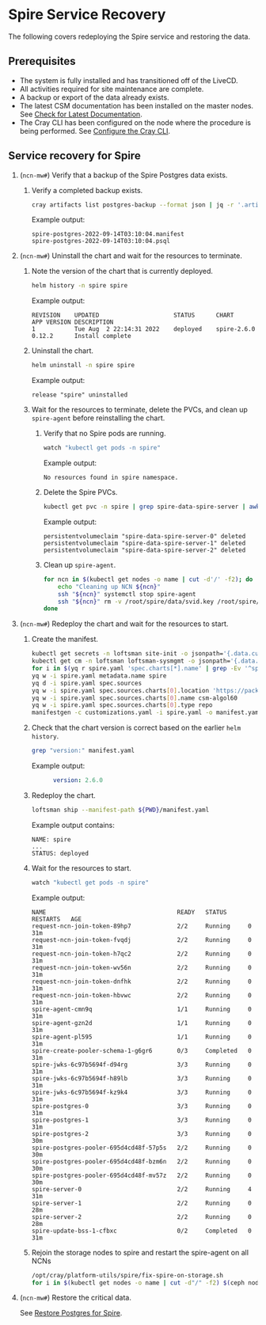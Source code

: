 # Spire Service Recovery

The following covers redeploying the Spire service and restoring the data.

## Prerequisites

- The system is fully installed and has transitioned off of the LiveCD.
- All activities required for site maintenance are complete.
- A backup or export of the data already exists.
- The latest CSM documentation has been installed on the master nodes. See [Check for Latest Documentation](../../update_product_stream/index.md#check-for-latest-documentation).
- The Cray CLI has been configured on the node where the procedure is being performed. See [Configure the Cray CLI](../configure_cray_cli.md).

## Service recovery for Spire

1. (`ncn-mw#`) Verify that a backup of the Spire Postgres data exists.

   1. Verify a completed backup exists.

      ```bash
      cray artifacts list postgres-backup --format json | jq -r '.artifacts[].Key | select(contains("spire"))'
      ```

      Example output:

      ```text
      spire-postgres-2022-09-14T03:10:04.manifest
      spire-postgres-2022-09-14T03:10:04.psql
      ```

1. (`ncn-mw#`) Uninstall the chart and wait for the resources to terminate.

   1. Note the version of the chart that is currently deployed.

      ```bash
      helm history -n spire spire
      ```

      Example output:

      ```text
      REVISION    UPDATED                     STATUS      CHART       APP VERSION DESCRIPTION
      1           Tue Aug  2 22:14:31 2022    deployed    spire-2.6.0 0.12.2      Install complete
      ```

   1. Uninstall the chart.

      ```bash
      helm uninstall -n spire spire
      ```

      Example output:

      ```text
      release "spire" uninstalled
      ```

   1. Wait for the resources to terminate, delete the PVCs, and clean up `spire-agent` before reinstalling the chart.

      1. Verify that no Spire pods are running.

         ```bash
         watch "kubectl get pods -n spire"
         ```

         Example output:

         ```text
         No resources found in spire namespace.
         ```

      1. Delete the Spire PVCs.

         ```bash
         kubectl get pvc -n spire | grep spire-data-spire-server | awk '{print $1}' | xargs kubectl delete -n spire pvc
         ```

         Example output:

         ```text
         persistentvolumeclaim "spire-data-spire-server-0" deleted
         persistentvolumeclaim "spire-data-spire-server-1" deleted
         persistentvolumeclaim "spire-data-spire-server-2" deleted
         ```

      1. Clean up `spire-agent`.

         ```bash
         for ncn in $(kubectl get nodes -o name | cut -d'/' -f2); do
             echo "Cleaning up NCN ${ncn}"
             ssh "${ncn}" systemctl stop spire-agent
             ssh "${ncn}" rm -v /root/spire/data/svid.key /root/spire/agent_svid.der /root/spire/bundle.der
         done
         ```

1. (`ncn-mw#`) Redeploy the chart and wait for the resources to start.

   1. Create the manifest.

      ```bash
      kubectl get secrets -n loftsman site-init -o jsonpath='{.data.customizations\.yaml}' | base64 -d > customizations.yaml
      kubectl get cm -n loftsman loftsman-sysmgmt -o jsonpath='{.data.manifest\.yaml}' > spire.yaml
      for i in $(yq r spire.yaml 'spec.charts[*].name' | grep -Ev '^spire$'); do yq d -i spire.yaml 'spec.charts(name=='"$i"')'; done
      yq w -i spire.yaml metadata.name spire
      yq d -i spire.yaml spec.sources
      yq w -i spire.yaml spec.sources.charts[0].location 'https://packages.local/repository/charts'
      yq w -i spire.yaml spec.sources.charts[0].name csm-algol60
      yq w -i spire.yaml spec.sources.charts[0].type repo
      manifestgen -c customizations.yaml -i spire.yaml -o manifest.yaml
      ```

   1. Check that the chart version is correct based on the earlier `helm history`.

      ```bash
      grep "version:" manifest.yaml 
      ```

      Example output:

      ```yaml
            version: 2.6.0
      ```

   1. Redeploy the chart.

      ```bash
      loftsman ship --manifest-path ${PWD}/manifest.yaml
      ```

      Example output contains:

      ```text
      NAME: spire
      ...
      STATUS: deployed
      ```

   1. Wait for the resources to start.

      ```bash
      watch "kubectl get pods -n spire"
      ```

      Example output:

      ```text
      NAME                                     READY   STATUS      RESTARTS   AGE
      request-ncn-join-token-89hp7             2/2     Running     0          31m
      request-ncn-join-token-fvqdj             2/2     Running     0          31m
      request-ncn-join-token-h7qc2             2/2     Running     0          31m
      request-ncn-join-token-wv56n             2/2     Running     0          31m
      request-ncn-join-token-dnfhk             2/2     Running     0          31m
      request-ncn-join-token-hbvwc             2/2     Running     0          31m
      spire-agent-cmn9q                        1/1     Running     0          31m
      spire-agent-gzn2d                        1/1     Running     0          31m
      spire-agent-pl595                        1/1     Running     0          31m
      spire-create-pooler-schema-1-g6gr6       0/3     Completed   0          31m
      spire-jwks-6c97b5694f-d94rg              3/3     Running     0          31m
      spire-jwks-6c97b5694f-h89lb              3/3     Running     0          31m
      spire-jwks-6c97b5694f-kz9k4              3/3     Running     0          31m
      spire-postgres-0                         3/3     Running     0          31m
      spire-postgres-1                         3/3     Running     0          31m
      spire-postgres-2                         3/3     Running     0          30m
      spire-postgres-pooler-695d4cd48f-57p5s   2/2     Running     0          30m
      spire-postgres-pooler-695d4cd48f-bzm6n   2/2     Running     0          30m
      spire-postgres-pooler-695d4cd48f-mv57z   2/2     Running     0          30m
      spire-server-0                           2/2     Running     4          31m
      spire-server-1                           2/2     Running     0          28m
      spire-server-2                           2/2     Running     0          28m
      spire-update-bss-1-cfbxc                 0/2     Completed   0          31m
      ```

   1. Rejoin the storage nodes to spire and restart the spire-agent on all NCNs

      ```bash
      /opt/cray/platform-utils/spire/fix-spire-on-storage.sh
      for i in $(kubectl get nodes -o name | cut -d"/" -f2) $(ceph node ls | jq -r '.[] | keys[]' | sort -u); do ssh $i systemctl start spire-agent; done
      ```

1. (`ncn-mw#`) Restore the critical data.

   See [Restore Postgres for Spire](../kubernetes/Restore_Postgres.md#restore-postgres-for-spire).
